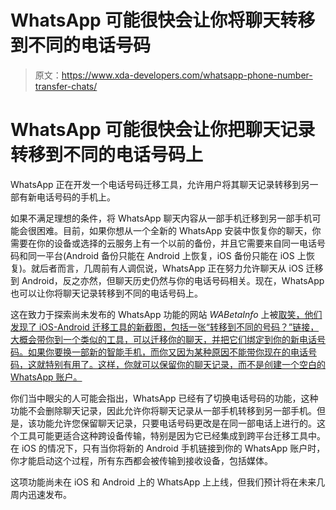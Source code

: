 # WhatsApp 可能很快会让你将聊天转移到不同的电话号码

> 原文：<https://www.xda-developers.com/whatsapp-phone-number-transfer-chats/>

# WhatsApp 可能很快会让你把聊天记录转移到不同的电话号码上

WhatsApp 正在开发一个电话号码迁移工具，允许用户将其聊天记录转移到另一部有新电话号码的手机上。

如果不满足理想的条件，将 WhatsApp 聊天内容从一部手机迁移到另一部手机可能会很困难。目前，如果你想从一个全新的 WhatsApp 安装中恢复你的聊天，你需要在你的设备或选择的云服务上有一个以前的备份，并且它需要来自同一电话号码和同一平台(Android 备份只能在 Android 上恢复，iOS 备份只能在 iOS 上恢复)。就后者而言，几周前有人调侃说，WhatsApp 正在努力允许聊天从 iOS 迁移到 Android，反之亦然，但聊天历史仍然与你的电话号码相关。现在，WhatsApp 也可以让你将聊天记录转移到不同的电话号码上。

这在致力于探索尚未发布的 WhatsApp 功能的网站 *WABetaInfo* 上被[取笑，他们发现了 iOS-Android 迁移工具的新截图，包括一张“转移到不同的号码？”链接，大概会带你到一个类似的工具，可以迁移你的聊天，并把它们绑定到你的新电话号码。如果你要换一部新的智能手机，而你又因为某种原因不能带你现在的电话号码，这就特别有用了。这样，你就可以保留你的聊天记录，而不是创建一个空白的 WhatsApp 账户。](https://wabetainfo.com/whatsapp-to-support-chat-history-migration-to-a-different-phone-number/)

你们当中眼尖的人可能会指出，WhatsApp 已经有了切换电话号码的功能，这种功能不会删除聊天记录，因此允许你将聊天记录从一部手机转移到另一部手机。但是，该功能允许您保留聊天记录，只要电话号码更改是在同一部电话上进行的。这个工具可能更适合这种跨设备传输，特别是因为它已经集成到跨平台迁移工具中。在 iOS 的情况下，只有当你将新的 Android 手机链接到你的 WhatsApp 账户时，你才能启动这个过程，所有东西都会被传输到接收设备，包括媒体。

这项功能尚未在 iOS 和 Android 上的 WhatsApp 上上线，但我们预计将在未来几周内迅速发布。